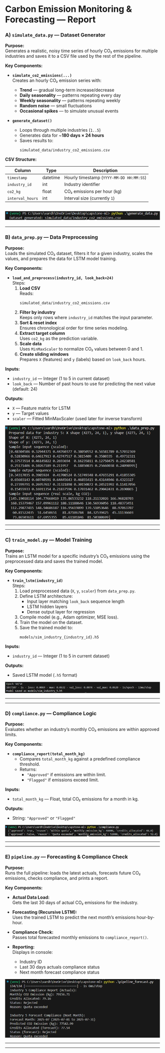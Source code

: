 # Carbon Emission Monitoring & Forecasting —  Report


### A) `simulate_data.py` — Dataset Generator

**Purpose:**  
Generates a realistic, noisy time series of hourly CO₂ emissions for multiple industries and saves it to a CSV file used by the rest of the pipeline.



**Key Components:**

- **`simulate_co2_emissions(...)`**  
  Creates an hourly CO₂ emission series with:
  - **Trend** — gradual long-term increase/decrease
  - **Daily seasonality** — patterns repeating every day
  - **Weekly seasonality** — patterns repeating weekly
  - **Random noise** — small fluctuations
  - **Occasional spikes** — to simulate unusual events

- **`generate_dataset()`**  
  - Loops through multiple industries (`1..5`)
  - Generates data for ~**180 days × 24 hours**
  - Saves results to:
    ```
    simulated_data/industry_co2_emissions.csv
    ```



**CSV Structure:**

| Column           | Type     | Description                                      |
|------------------|----------|--------------------------------------------------|
| `timestamp`      | datetime | Hourly timestamp (`YYYY-MM-DD HH:MM:SS`)          |
| `industry_id`    | int      | Industry identifier                              |
| `co2_kg`         | float    | CO₂ emissions per hour (kg)                      |
| `interval_hours` | int      | Interval size (currently `1`)                    |

![Dataset Generated](screenshots/data_generated.png)
---
---
### B) `data_prep.py` — Data Preprocessing

**Purpose:**  
Loads the simulated CO₂ dataset, filters it for a given industry, scales the values, and prepares the data for LSTM model training.


**Key Components:**

- **`load_and_preprocess(industry_id, look_back=24)`**  
  Steps:
  1. **Load CSV**  
     Reads:
     ```
     simulated_data/industry_co2_emissions.csv
     ```
  2. **Filter by industry**  
     Keeps only rows where `industry_id` matches the input parameter.
  3. **Sort & reset index**  
     Ensures chronological order for time series modeling.
  4. **Extract target column**  
     Uses `co2_kg` as the prediction variable.
  5. **Scale data**  
     Uses `MinMaxScaler` to normalize CO₂ values between 0 and 1.
  6. **Create sliding windows**  
     Prepares `X` (features) and `y` (labels) based on `look_back` hours.



**Inputs:**
- `industry_id` — Integer (1 to 5 in current dataset)
- `look_back` — Number of past hours to use for predicting the next value (default: 24)

**Outputs:**
- `X` — Feature matrix for LSTM
- `y` — Target values
- `scaler` — Fitted MinMaxScaler (used later for inverse transform)

![Dataset Generated](screenshots/data_prep.png)

---
---

### **C) `train_model.py` — Model Training**


**Purpose:**  
Trains an LSTM model for a specific industry’s CO₂ emissions using the preprocessed data and saves the trained model.


**Key Components:**

- **`train_lstm(industry_id)`**  
  Steps:
  1. Load preprocessed data (`X`, `y`, `scaler`) from `data_prep.py`.
  2. Define LSTM architecture:
     - Input layer matching `look_back` sequence length
     - LSTM hidden layers
     - Dense output layer for regression
  3. Compile model (e.g., Adam optimizer, MSE loss).
  4. Train the model on the dataset.
  5. Save the trained model to:
     ```
     models/sim_industry_{industry_id}.h5
     ```

**Inputs:**
- `industry_id` — Integer (1 to 5 in current dataset)

**Outputs:**
- Saved LSTM model (`.h5` format)

![Dataset Generated](screenshots/model_saved.png)

---
---

### D) `compliance.py` — Compliance Logic

**Purpose:**  
Evaluates whether an industry’s monthly CO₂ emissions are within approved limits.


**Key Components:**

- **`compliance_report(total_month_kg)`**  
  - Compares `total_month_kg` against a predefined compliance threshold.
  - Returns:
    - `"Approved"` if emissions are within limit.
    - `"Flagged"` if emissions exceed limit.


**Inputs:**
- `total_month_kg` — Float, total CO₂ emissions for a month in kg.

**Outputs:**
- String: `"Approved"` or `"Flagged"`

![Dataset Generated](screenshots/compliance.png)

---
---
### E) `pipeline.py` — Forecasting & Compliance Check

**Purpose:**  
Runs the full pipeline: loads the latest actuals, forecasts future CO₂ emissions, checks compliance, and prints a report.


**Key Components:**

- **Actual Data Load:**  
  Gets the last 30 days of actual CO₂ emissions for the industry.

- **Forecasting (Recursive LSTM):**  
  Uses the trained LSTM to predict the next month’s emissions hour-by-hour.

- **Compliance Check:**  
  Passes total forecasted monthly emissions to `compliance_report()`.

- **Reporting:**  
  Displays in console:
  - Industry ID
  - Last 30 days actuals compliance status
  - Next month forecast compliance status
    
![Dataset Generated](screenshots/pipeline_forecast.png)

---
---


